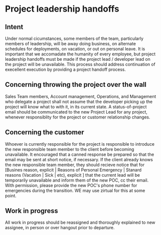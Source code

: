 # Project leadership handoffs

## Intent
Under normal cicumstances, some members of the team, particularly members of leadership, will be away doing business, on alternate schedules for deployments, on vacation, or out on personal leave.  It is important that we accomadate the humanity of every employee, but project leadership handoffs must be made if the project lead / developer lead on the project will be unavailable.  This process should address continuation of execellent execution by providing a project handoff process.

## Concerning throwing the project over the wall
Sales Team members, Account management, Operations, and Management who delegate a project shall not assume that the developer picking up the project will know what to with it, in its current state.  A status-of-project email should be communicated to the new Project Lead for any project, whenever responsiblity for the project or customer relationship changes.

## Concerning the customer
Whoever is currently responsible for the project is responsible to introduce the new responsible team member to the client before becoming unavailable.  It encouraged that a canned response be prepared so that the email may be sent at short notice, if necessary.  If the client already knows the new responsible team member, they should recieve notice that for [Busines reason, explicit | Reasons of Personal Emergency | Stanard reasons (Vacation | Sick | etc), explicit ] that the current lead will be temporarily unavailable and inform them of the new POC, cc their email. With permission, please provide the new POC's phone number for emergencies during the transition.  WE may use zirtual for this at some point.

## Work in progress
All work in progress should be reassigned and thoroughly explained to new assignee, in person or over hangout prior to departure.
